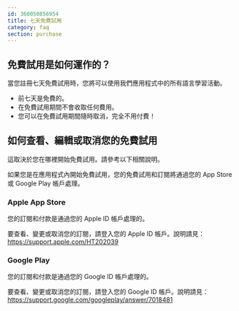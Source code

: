 ```yaml
---
id: 360050856954
title: 七天免費試用
category: faq
section: purchase
---
```


免費試用是如何運作的？
-----------------------------

當您註冊七天免費試用時，您將可以使用我們應用程式中的所有語言學習活動。

- 前七天是免費的。
- 在免費試用期間不會收取任何費用。
- 您可以在免費試用期間隨時取消，完全不用付費！ 

## 如何查看、編輯或取消您的免費試用

這取決於您在哪裡開始免費試用。請參考以下相關說明。

如果您是在應用程式內開始免費試用，您的免費試用和訂閱將通過您的 App Store 或 Google Play 帳戶處理。

### Apple App Store

您的訂閱和付款是通過您的 Apple ID 帳戶處理的。

要查看、變更或取消您的訂閱，請登入您的 Apple ID 帳戶。說明請見：<https://support.apple.com/HT202039>

### Google Play

您的訂閱和付款是通過您的 Google ID 帳戶處理的。

要查看、變更或取消您的訂閱，請登入您的 Google ID 帳戶。說明請見：<https://support.google.com/googleplay/answer/7018481>